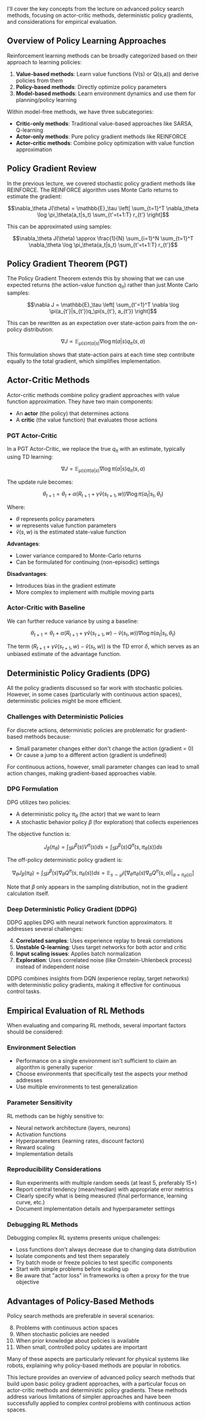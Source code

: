 
I'll cover the key concepts from the lecture on advanced policy search methods, focusing on actor-critic methods, deterministic policy gradients, and considerations for empirical evaluation.

## Overview of Policy Learning Approaches

Reinforcement learning methods can be broadly categorized based on their approach to learning policies:

1. **Value-based methods**: Learn value functions (V(s) or Q(s,a)) and derive policies from them
2. **Policy-based methods**: Directly optimize policy parameters
3. **Model-based methods**: Learn environment dynamics and use them for planning/policy learning

Within model-free methods, we have three subcategories:

- **Critic-only methods**: Traditional value-based approaches like SARSA, Q-learning
- **Actor-only methods**: Pure policy gradient methods like REINFORCE
- **Actor-critic methods**: Combine policy optimization with value function approximation

## Policy Gradient Review

In the previous lecture, we covered stochastic policy gradient methods like REINFORCE. The REINFORCE algorithm uses Monte Carlo returns to estimate the gradient:

$$\nabla_\theta J(\theta) = \mathbb{E}_\tau \left[ \sum_{t=1}^T \nabla_\theta \log \pi_\theta(a_t|s_t) \sum_{t'=t+1:T} r_{t'} \right]$$

This can be approximated using samples:

$$\nabla_\theta J(\theta) \approx \frac{1}{N} \sum_{i=1}^N \sum_{t=1}^T \nabla_\theta \log \pi_\theta(a_t|s_t) \sum_{t'=t+1:T} r_{t'}$$

## Policy Gradient Theorem (PGT)

The Policy Gradient Theorem extends this by showing that we can use expected returns (the action-value function $q_\pi$) rather than just Monte Carlo samples:

$$\nabla J = \mathbb{E}_\tau \left[ \sum_{t'=1}^T \nabla \log \pi(a_{t'}|s_{t'})q_\pi(s_{t'}, a_{t'}) \right]$$

This can be rewritten as an expectation over state-action pairs from the on-policy distribution:

$$\nabla J \propto \mathbb{E}_{\mu(s)\pi(a|s)} \nabla \log \pi(a|s)q_\pi(s, a)$$

This formulation shows that state-action pairs at each time step contribute equally to the total gradient, which simplifies implementation.

## Actor-Critic Methods

Actor-critic methods combine policy gradient approaches with value function approximation. They have two main components:

- An **actor** (the policy) that determines actions
- A **critic** (the value function) that evaluates those actions

### PGT Actor-Critic

In a PGT Actor-Critic, we replace the true $q_\pi$ with an estimate, typically using TD learning:

$$\nabla J = \mathbb{E}_{\mu(s)\pi(a|s)} \nabla \log \pi(a|s)q_\pi(s, a)$$

The update rule becomes:

$$\theta_{t+1} = \theta_t + \alpha (R_{t+1} + \gamma\hat{v}(s_{t+1}, w)) \nabla \log \pi(a_t | s_t, \theta_t)$$

Where:

- $\theta$ represents policy parameters
- $w$ represents value function parameters
- $\hat{v}(s, w)$ is the estimated state-value function

**Advantages**:

- Lower variance compared to Monte-Carlo returns
- Can be formulated for continuing (non-episodic) settings

**Disadvantages**:

- Introduces bias in the gradient estimate
- More complex to implement with multiple moving parts

### Actor-Critic with Baseline

We can further reduce variance by using a baseline:

$$\theta_{t+1} = \theta_t + \alpha (R_{t+1} + \gamma\hat{v}(s_{t+1}, w) - \hat{v}(s_t, w)) \nabla \log \pi(a_t | s_t, \theta_t)$$

The term $(R_{t+1} + \gamma\hat{v}(s_{t+1}, w) - \hat{v}(s_t, w))$ is the TD error $\delta$, which serves as an unbiased estimate of the advantage function.

## Deterministic Policy Gradients (DPG)

All the policy gradients discussed so far work with stochastic policies. However, in some cases (particularly with continuous action spaces), deterministic policies might be more efficient.

### Challenges with Deterministic Policies

For discrete actions, deterministic policies are problematic for gradient-based methods because:

- Small parameter changes either don't change the action (gradient = 0)
- Or cause a jump to a different action (gradient is undefined)

For continuous actions, however, small parameter changes can lead to small action changes, making gradient-based approaches viable.

### DPG Formulation

DPG utilizes two policies:

- A deterministic policy $\pi_\theta$ (the actor) that we want to learn
- A stochastic behavior policy $\beta$ (for exploration) that collects experiences

The objective function is:

$$J_\beta(\pi_\theta) = \int_S \mu^\beta(s)V^\pi(s)ds = \int_S \mu^\beta(s)Q^\pi(s, \pi_\theta(s))ds$$

The off-policy deterministic policy gradient is:

$$\nabla_\theta J_\beta(\pi_\theta) = \int_S \mu^\beta(s)\nabla_\theta Q^\pi(s, \pi_\theta(s))ds = \mathbb{E}_{s\sim\mu^\beta} \left[ \nabla_\theta \pi_\theta(s)\nabla_a Q^\pi(s,a)|_{a=\pi_\theta(s)} \right]$$

Note that $\beta$ only appears in the sampling distribution, not in the gradient calculation itself.

### Deep Deterministic Policy Gradient (DDPG)

DDPG applies DPG with neural network function approximators. It addresses several challenges:

4. **Correlated samples**: Uses experience replay to break correlations
5. **Unstable Q-learning**: Uses target networks for both actor and critic
6. **Input scaling issues**: Applies batch normalization
7. **Exploration**: Uses correlated noise (like Ornstein-Uhlenbeck process) instead of independent noise

DDPG combines insights from DQN (experience replay, target networks) with deterministic policy gradients, making it effective for continuous control tasks.

## Empirical Evaluation of RL Methods

When evaluating and comparing RL methods, several important factors should be considered:

### Environment Selection

- Performance on a single environment isn't sufficient to claim an algorithm is generally superior
- Choose environments that specifically test the aspects your method addresses
- Use multiple environments to test generalization

### Parameter Sensitivity

RL methods can be highly sensitive to:

- Neural network architecture (layers, neurons)
- Activation functions
- Hyperparameters (learning rates, discount factors)
- Reward scaling
- Implementation details

### Reproducibility Considerations

- Run experiments with multiple random seeds (at least 5, preferably 15+)
- Report central tendency (mean/median) with appropriate error metrics
- Clearly specify what is being measured (final performance, learning curve, etc.)
- Document implementation details and hyperparameter settings

### Debugging RL Methods

Debugging complex RL systems presents unique challenges:

- Loss functions don't always decrease due to changing data distribution
- Isolate components and test them separately
- Try batch mode or freeze policies to test specific components
- Start with simple problems before scaling up
- Be aware that "actor loss" in frameworks is often a proxy for the true objective

## Advantages of Policy-Based Methods

Policy search methods are preferable in several scenarios:

8. Problems with continuous action spaces
9. When stochastic policies are needed
10. When prior knowledge about policies is available
11. When small, controlled policy updates are important

Many of these aspects are particularly relevant for physical systems like robots, explaining why policy-based methods are popular in robotics.

This lecture provides an overview of advanced policy search methods that build upon basic policy gradient approaches, with a particular focus on actor-critic methods and deterministic policy gradients. These methods address various limitations of simpler approaches and have been successfully applied to complex control problems with continuous action spaces.